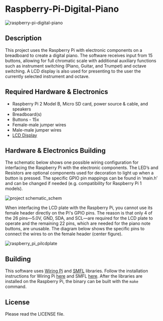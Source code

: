 # Raspberry-Pi-Digital-Piano

![raspberry-pi-digital-piano](https://cloud.githubusercontent.com/assets/6564365/12217948/9e06edae-b6d5-11e5-9574-69f8da9255a3.jpg)


## Description
This project uses the Raspberry Pi with electronic components on a breadboard to create a digital piano. The software receives input from 15 buttons, allowing for full chromatic scale with additional auxiliary functions such as instrument switching (Piano, Guitar, and Trumpet) and octave switching. A LCD display is also used for presenting to the user the currently selected instrument and octave.

## Required Hardware & Electronics
- Raspberry Pi 2 Model B, Micro SD card, power source & cable, and speakers
- Breadboard(s)
- Buttons - 15x
- Female-male jumper wires
- Male-male jumper wires
- [LCD Display](https://www.adafruit.com/products/1115)

## Hardware & Electronics Building

The schematic below shows one possible wiring configuration for interfacing the Raspberry Pi with the electronic components. The LED’s and Resistors are optional components used for decoration to light up when a button is pressed. The specific GPIO pin mappings can be found in ‘main.h’ and can be changed if needed (e.g. compatibility for Raspberry Pi 1 models).

![project schematic_schem](https://cloud.githubusercontent.com/assets/6564365/12158870/78764c30-b4a3-11e5-8aed-be6b7dfc3e4f.png)

When interfacing the LCD plate with the Raspberry Pi, you cannot use its female header directly on the Pi's GPIO pins. The reason is that only 4 of the 26 pins—5.0V, GND, SDA, and SCL—are required for the LCD plate to operate and the remaining 22 pins, which are needed for the piano note buttons, are unusable. The diagram below shows the specific pins to connect the wires to on the female header (center figure).

![raspberry_pi_pilcdplate](https://cloud.githubusercontent.com/assets/6564365/12158925/e10926d2-b4a3-11e5-8c05-9ae632453d8c.png)

## Building
This software uses [Wiring Pi](http://wiringpi.com/) and [SMFL](http://www.sfml-dev.org/) libraries. Follow the installation instructions for Wiring Pi [here](http://wiringpi.com/download-and-install/) and SMFL [here](http://www.sfml-dev.org/tutorials/2.3/start-linux.php/). After the libraries are installed on the Raspberry Pi, the binary can be built with the `make` command.

## License
Please read the LICENSE file.

